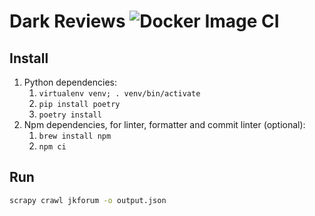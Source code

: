 # Dark Reviews ![Docker Image CI](https://github.com/david30907d/dark_reviews/workflows/Docker%20Image%20CI/badge.svg)

## Install

1. Python dependencies:
    1. `virtualenv venv; . venv/bin/activate`
    2. `pip install poetry`
    3. `poetry install`
2. Npm dependencies, for linter, formatter and commit linter (optional):
    1. `brew install npm`
    2. `npm ci`

## Run

```bash
scrapy crawl jkforum -o output.json
```